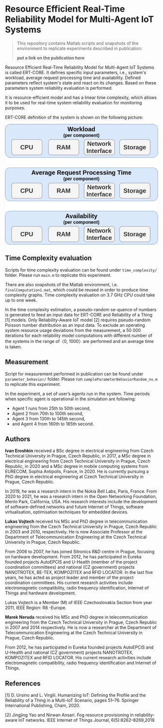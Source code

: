 # Resource Efficient Real-Time Reliability Model for Multi-Agent IoT Systems

> This repository contains Matlab scripts and snapshots of the environment to replicate experiments described in publication:
>
> **put a link on the publication here**

Resource Efficient Real-Time Reliability Model for Multi-Agent IoT Systems is called ERT-CORE. 
It defines specific input parameters, i.e., system's workload, average request processing time and availability. Defined parameters reflect system's state and react on its changes. Based on these parameters system reliability evaluation is performed. 

It is resource-efficient model and has a linear time complexity, which allows it to be used for real-time system reliability evaluation for monitoring purposes.

ERT-CORE definition of the system is shown on the following picture:

![ERT-CORE definition of the system (components and common system parameters)](ertCore_input_metrics.png "ERT-CORE system definition")

## Time Complexity evaluation
Scripts for time complexity evaluation can be found under `time_complexity/` folder. Please run `main.m` to replicate this experiment. 

There are also snapshots of the Matlab environment, i.e. `finalComputation1.mat`, which could be reused in order to produce time complexity graphs. Time complexity evaluation on 3.7 GHz CPU could take up to one week.

In  the  time  complexity  estimation,  a  pseudo-random  se-quence  of  numbers  is  generated  to  feed  an  input  data  for ERT-CORE  and  Reliability  of  a  Thing  [1]  models.  Only Reliability-Aware  IoT  model  [2]  requires  pseudo-random Poisson  number  distribution  as  an  input  data.  To  exclude an  operating  system  resource  usage  deviations  from  the measurement, a 50 000 iterations for each reliability model computations  with  different  number  of  the  systems  in  the range  of〈0, 1000〉are  performed  and  an  average  time  is taken.


## Measurement
Script for measurement performed in publication can be found under `parameter_behavior/` folder. Please run `sampleParameterBehaviorRandom_nv.m` to replicate this experiment.

In the experiment, a set of user’s agents run in the system. Time periods when specific agent is operational in the simulation are following:
- Agent 1 runs from 25th to 50th second, 
- Agent 2 from 70th to 100th second, 
- Agent 3 from 130th to 145th second, 
- and Agent 4 from 160th to 185th second.


## Authors

**Ivan Eroshkin** received a BSc degree in electrical engineering from Czech Technical University in Prague, Czech Republic, in 2017, a MSc degree in electrical engineering from Czech Technical University in Prague, Czech Republic, in 2020 and a MSc degree in mobile computing systems from EURECOM, Sophia Antipolis, France, in 2020. He is currently pursuing a PhD degree in electrical engineering at Czech Technical University in Prague, Czech Republic.

In 2019, he was a research intern in the Nokia Bell Labs, Paris, France. From 2020 to 2021, he was a research intern in the Open Networking Foundation, Menlo Park, California, USA. His research interests include the development of software-defined networks and future Internet of Things, software virtualisation, optimisation techniques for embedded devices.


**Lukas Vojtech** received his MSc and PhD degree in telecommunication engineering from the Czech Technical University in Prague, Czech Republic in 2003 and 2010, respectively. He is now Associate Professor at the Department of Telecommunication Engineering at the Czech Technical University in Prague, Czech Republic.

From 2006 to 2007, he has joined Sitronics R&D centre in Prague, focusing on hardware development. From 2012, he has participated in Eureka founded projects AutoEPCIS and U-Health (member of the project coordination committees) and national (CZ government) projects
NANOTROTEX, BE-TEX, KOMPOZITEX and RFID LOCATOR. In the last five years, he has acted as project leader and member of the project coordination committees. His current research activities include electromagnetic compatibility, radio frequency identification, Internet of Things and hardware development.

Lukas Vojtech is a Member (M) of IEEE Czechoslovakia Section from year 2011, IEEE Region: R8 -Europe.


**Marek Neruda** received his MSc and PhD degree in telecommunication engineering from the Czech Technical University in Prague, Czech Republic in 2007 and 2014 respectively. He is now a researcher at the Department of Telecommunication Engineering at the Czech Technical University in Prague, Czech Republic.

From 2012, he has participated in Eureka founded projects AutoEPCIS and U-Health and national (CZ government) projects NANOTROTEX, KOMPOZITEX and RFID LOCATOR. His current research activities include electromagnetic compatibility, radio frequency identification and Internet of Things.


## References
[1] D. Ursino and L. Virgili. Humanizing IoT: Defining the Profile and the Reliability  of  a  Thing  in  a  Multi-IoT  Scenario,  pages  51–76. Springer International Publishing, Cham, 2020.

[2] Jingjing Yao and Nirwan Ansari. Fog resource provisioning in reliability-aware  IoT  networks. IEEE  Internet  of  Things  Journal,  6(5):8262–8269,2019.

